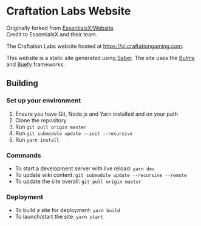 # Craftation Labs Website

Originally forked from [EssentialsX/Website](https://github.com/EssentialsX/Website)
<br/>
Credit to EssentialsX and their team.

The Craftation Labs website hosted at https://ci.craftationgaming.com.

This website is a static site generated using [Saber](https://github.com/saberland/saber). The site uses the [Bulma](https://bulma.io) and [Buefy](https://buefy.org) frameworks.

## Building

### Set up your environment

1. Ensure you have Git, Node.js and Yarn installed and on your path
2. Clone the repository
3. Run `git pull origin master`
4. Run `git submodule update --init --recursive`
5. Run `yarn install`

### Commands

- To start a development server with live reload: `yarn dev`
- To update wiki content: `git submodule update --recursive --remote`
- To update the site overall: `git pull origin master`

### Deployment

- To build a site for deployment: `yarn build`
- To launch/start the site: `yarn start`
